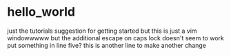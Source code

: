 # hello_world
just the tutorials suggestion for getting started
but this is just a vim windowwwww
but the additional escape on caps lock doesn't seem to work
put something in line five?
this is another line to make another change
